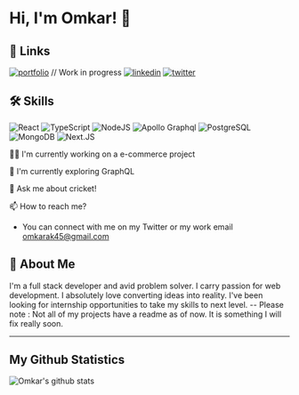 # Hi, I'm Omkar! 👋

## 🔗 Links

[![portfolio](https://img.shields.io/badge/my_portfolio-000?style=for-the-badge&logo=ko-fi&logoColor=white)](https://omkarkulkarni.vercel.app/) // Work in progress
[![linkedin](https://img.shields.io/badge/linkedin-0A66C2?style=for-the-badge&logo=linkedin&logoColor=white)](https://www.linkedin.com/in/omkark45/)
[![twitter](https://img.shields.io/badge/twitter-1DA1F2?style=for-the-badge&logo=twitter&logoColor=white)](https://twitter.com/omkar_k45)

## 🛠 Skills

![React](https://img.shields.io/badge/React-20232A?style=for-the-badge&logo=react&logoColor=61DAFB)
![TypeScript](https://img.shields.io/badge/TypeScript-007ACC?style=for-the-badge&logo=typescript&logoColor=white)
![NodeJS](https://img.shields.io/badge/Node.js-339933?style=for-the-badge&logo=nodedotjs&logoColor=white)
![Apollo Graphql](https://img.shields.io/badge/Apollo%20GraphQL-311C87?&style=for-the-badge&logo=Apollo%20GraphQL&logoColor=white)
![PostgreSQL](https://img.shields.io/badge/PostgreSQL-316192?style=for-the-badge&logo=postgresql&logoColor=white)
![MongoDB](https://img.shields.io/badge/MongoDB-4EA94B?style=for-the-badge&logo=mongodb&logoColor=white)
![Next.JS](https://img.shields.io/badge/next.js-000000?style=for-the-badge&logo=nextdotjs&logoColor=white)

👩‍💻 I'm currently working on a e-commerce project

🧠 I'm currently exploring GraphQL

💬 Ask me about cricket!

📫 How to reach me?

- You can connect with me on my Twitter or my work email
  omkarak45@gmail.com

## 🚀 About Me

I'm a full stack developer and avid problem solver. I carry passion for web development. I absolutely love converting ideas into reality.
I've been looking for internship opportunities to take my skills to next level.
-- Please note : Not all of my projects have a readme as of now. It is something I will fix really soon.
<br>

<hr>

## My Github Statistics

![Omkar's github stats](https://github-readme-stats.vercel.app/api?username=omkark45&theme=synthwave&show_icons=true)
<br>
